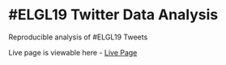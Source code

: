 # #ELGL19 Twitter Data Analysis
Reproducible analysis of #ELGL19 Tweets

Live page is viewable here - [Live Page](https://jasonajones73.github.io/elgl19-twitter/)

